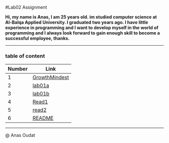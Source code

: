 #Lab02 Assignment

**Hi, my name is Anas, I am 25 years old. im studied computer science at Al-Balqa Applied University. I graduated two years ago. I have little experience in programming and I want to develop myself in the world of programming and I always look forward to gain enough skill to become a successful employee, thanks.**

  ----------------

  ### table of content

Number  | Link
------------- | -------------
|1| [GrowthMindest](https://anasahmad96.github.io/Reading-notes/GrowthMindest) |
|2| [lab01a](https://anasahmad96.github.io/Reading-notes/lab01a) |
|3| [lab01b](https://anasahmad96.github.io/Reading-notes/lab01b) |
|4| [Read1](https://anasahmad96.github.io/Reading-notes/Read1) |
|5| [read2](https://anasahmad96.github.io/Reading-notes/read2) |	 
|6| [README](https://anasahmad96.github.io/Reading-notes/)|

  ----------------
  @ Anas Oudat
